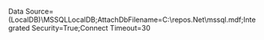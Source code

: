 Data Source=(LocalDB)\MSSQLLocalDB;AttachDbFilename=C:\repos\.Net\mssql.mdf;Integrated Security=True;Connect Timeout=30